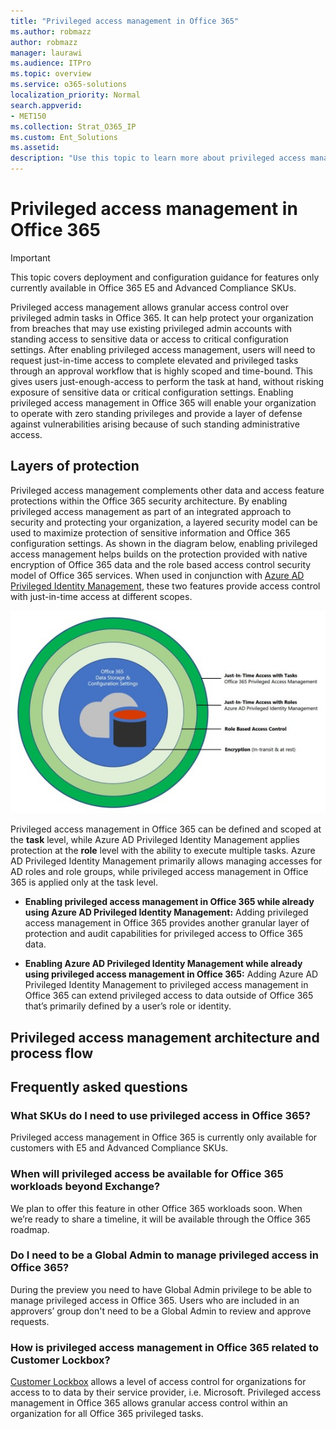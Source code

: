 ```yaml
---
title: "Privileged access management in Office 365"
ms.author: robmazz
author: robmazz
manager: laurawi
ms.audience: ITPro
ms.topic: overview
ms.service: o365-solutions
localization_priority: Normal
search.appverid:
- MET150
ms.collection: Strat_O365_IP
ms.custom: Ent_Solutions
ms.assetid: 
description: "Use this topic to learn more about privileged access management in Office 365"
---
```


# Privileged access management in Office 365

> [!IMPORTANT]
> This topic covers deployment and configuration guidance for features only currently available in Office 365 E5 and Advanced Compliance SKUs.

Privileged access management allows granular access control over privileged admin tasks in Office 365.  It can help protect your organization from breaches that may use existing privileged admin accounts with standing access to sensitive data or access to critical configuration settings. After enabling privileged access management, users will need to request just-in-time access to complete elevated and privileged tasks through an approval workflow that is highly scoped and time-bound. This gives users just-enough-access to perform the task at hand, without risking exposure of sensitive data or critical configuration settings. Enabling privileged access management in Office 365 will enable your organization to operate with zero standing privileges and provide a layer of defense against vulnerabilities arising because of such standing administrative access. 

## Layers of protection

Privileged access management complements other data and access feature protections within the Office 365 security architecture. By enabling privileged access management as part of an integrated approach to security and protecting your organization, a layered security model can be used to maximize protection of sensitive information and Office 365 configuration settings. As shown in the diagram below, enabling privileged access management helps builds on the protection provided with native encryption of Office 365 data and the role based access control security model of Office 365 services. When used in conjunction with [Azure AD Privileged Identity Management](https://docs.microsoft.com/azure/active-directory/active-directory-privileged-identity-management-configure), these two features provide access control with just-in-time access at different scopes.

![Layered protection in Office 365](media/pam-layered-protection.jpg)

Privileged access management in Office 365 can be defined and scoped at the **task** level, while Azure AD Privileged Identity Management applies protection at the **role** level with the ability to execute multiple tasks.  Azure AD Privileged Identity Management primarily allows managing accesses for AD roles and role groups, while privileged access management in Office 365 is applied only at the task level.

 - **Enabling privileged access management in Office 365 while already using Azure AD Privileged Identity Management:** Adding privileged access management in Office 365 provides another granular layer of protection and audit capabilities for privileged access to Office 365 data.

- **Enabling Azure AD Privileged Identity Management while already using privileged access management in Office 365:**  Adding Azure AD Privileged Identity Management to privileged access management in Office 365 can extend privileged access to data outside of Office 365 that’s primarily defined by a user’s role or identity.  

## Privileged access management architecture and process flow




## Frequently asked questions

### What SKUs do I need to use privileged access in Office 365?
Privileged access management in Office 365 is currently only available for customers with E5 and Advanced Compliance SKUs.

### When will privileged access be available for Office 365 workloads beyond Exchange?
We plan to offer this feature in other Office 365 workloads soon. When we’re ready to share a timeline, it will be available through the Office 365 roadmap.

### Do I need to be a Global Admin to manage privileged access in Office 365?
During the preview you need to have Global Admin privilege to be able to manage privileged access in Office 365. Users who are included in an approvers’ group don't need to be a Global Admin to review and approve requests. 

### How is privileged access management in Office 365 related to Customer Lockbox?
[Customer Lockbox](https://support.office.com/article/Office-365-Customer-Lockbox-Requests-36f9cdd1-e64c-421b-a7e4-4a54d16440a2) allows a level of access control for organizations for access to to data by their service provider, i.e. Microsoft. Privileged access management in Office 365 allows granular access control within an organization for all Office 365 privileged tasks.